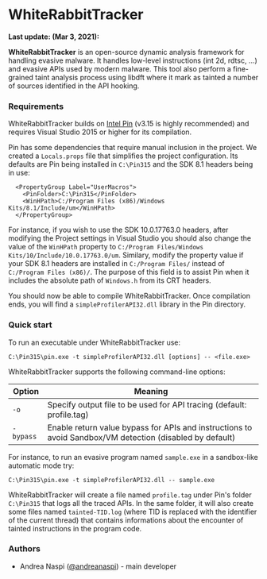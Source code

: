 # WhiteRabbitTracker

**Last update: (Mar 3, 2021):** 

**WhiteRabbitTracker** is an open-source dynamic analysis framework for handling evasive malware. 
It handles low-level instructions (int 2d, rdtsc, ...) and evasive APIs used by modern malware.
This tool also perform a fine-grained taint analysis process using libdft where it mark as tainted a number of sources identified in the API hooking.

### Requirements

WhiteRabbitTracker builds on [Intel Pin](https://software.intel.com/en-us/articles/pin-a-dynamic-binary-instrumentation-tool) (v3.15 is highly recommended) and requires Visual Studio 2015 or higher for its compilation.

Pin has some dependencies that require manual inclusion in the project. We created a `Locals.props` file that simplifies the project configuration. Its defaults are Pin being installed in `C:\Pin315` and the SDK 8.1 headers being in use: 

```
  <PropertyGroup Label="UserMacros">
    <PinFolder>C:\Pin315</PinFolder>
    <WinHPath>C:/Program Files (x86)/Windows Kits/8.1/Include/um</WinHPath>
  </PropertyGroup>
```

For instance, if you wish to use the SDK 10.0.17763.0 headers, after modifying the Project settings in Visual Studio
you should also change the value of the `WinHPath` property to `C:/Program Files/Windows Kits/10/Include/10.0.17763.0/um`. Similary, modify the property value if your SDK 8.1 headers are installed in `C:/Program Files/` instead of `C:/Program Files (x86)/`. The purpose of this field is to assist Pin when it includes the absolute path of `Windows.h` from its CRT headers.

You should now be able to compile WhiteRabbitTracker. Once compilation ends, you will find a `simpleProfilerAPI32.dll` library in the Pin directory.

### Quick start

To run an executable under WhiteRabbitTracker use:

```
C:\Pin315\pin.exe -t simpleProfilerAPI32.dll [options] -- <file.exe>
```

WhiteRabbitTracker supports the following command-line options:

Option | Meaning
--- | --- 
`-o` | Specify output file to be used for API tracing (default: profile.tag)
`-bypass` | Enable return value bypass for APIs and instructions  to avoid Sandbox/VM detection (disabled by default)

For instance, to run an evasive program named `sample.exe` in a sandbox-like automatic mode try:

```
C:\Pin315\pin.exe -t simpleProfilerAPI32.dll -- sample.exe
```

WhiteRabbitTracker will create a file named `profile.tag` under Pin's folder `C:\Pin315` that logs all the traced APIs.
In the same folder, it will also create some files named `tainted-TID.log` (where TID is replaced with the identifier of the current thread) that contains informations about the encounter of tainted instructions in the program code.

### Authors
* Andrea Naspi ([@andreanaspi](https://github.com/AndreaNaspi)) - main developer
